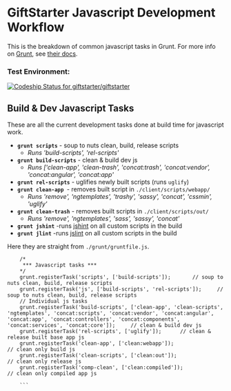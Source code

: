 # GiftStarter Javascript Development Workflow
This is the breakdown of common javascript tasks in Grunt. For more info on [Grunt](http://gruntjs.com), see [their docs](http://gruntjs.com/getting-started).

### Test Environment:
[ ![Codeship Status for giftstarter/giftstarter](https://codeship.com/projects/ca27d580-3295-0133-88e5-7e5270587528/status?branch=dev)](https://codeship.com/projects/99954)

## Build & Dev Javascript Tasks
These are all the current development tasks done at build time for javascript work. 

- **`grunt scripts`** - soup to nuts clean, build, release scripts
  - *Runs 'build-scripts', 'rel-scripts'*
- **`grunt build-scripts`** - clean & build dev js
  - *Runs ['clean-app', 'clean-trash', 'concat:trash', 'concat:vendor', 'concat:angular', 'concat:app'*
- **`grunt rel-scripts`** - uglifies newly built scripts (runs `uglify`)
- **`grunt clean-app `**- removes built script in `./client/scripts/webapp/`
  - *Runs 'remove', 'ngtemplates', 'trashy', 'sassy', 'concat', 'cssmin', 'uglify'*
- **`grunt clean-trash`** - removes built scripts in `./client/scripts/out/`
  - *Runs 'remove', 'ngtemplates', 'sass', 'sassy', 'concat'*
- **`grunt jshint`** -runs [jshint](https://www.npmjs.com/package/grunt-contrib-jshint) on all custom scripts  in the build
- **`grunt jlint`** -runs [jslint](https://www.npmjs.com/package/grunt-jslint) on all custom scripts  in the build


Here they are straight from `./grunt/gruntfile.js`.
```
	/* 
	 *** Javascript tasks ***
	*/
	grunt.registerTask('scripts', ['build-scripts']);		// soup to nuts clean, build, release scripts
	grunt.registerTask('js', ['build-scripts', 'rel-scripts']);		// soup to nuts clean, build, release scripts
    // Individual js tasks
	grunt.registerTask('build-scripts', ['clean-app', 'clean-scripts', 'ngtemplates', 'concat:scripts', 'concat:vendor', 'concat:angular', 'concat:app', 'concat:controllers', 'concat:components', 'concat:services', 'concat:core']);		// clean & build dev js
    grunt.registerTask('rel-scripts', ['uglify']); 		// clean & release built base app js
	grunt.registerTask('clean-app', ['clean:webapp']); 					// clean only build js
	grunt.registerTask('clean-scripts', ['clean:out']); 					// clean only release js
	grunt.registerTask('comp-clean', ['clean:compiled']); 					// clean only compiled app js
	
	```
